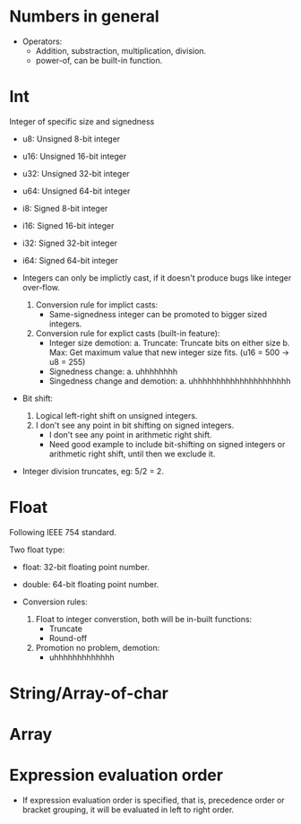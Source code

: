 # Numbers in general

- Operators:
	- Addition, substraction, multiplication, division.
	- power-of, can be built-in function.

# Int

Integer of specific size and signedness
- u8: Unsigned 8-bit integer
- u16: Unsigned 16-bit integer
- u32: Unsigned 32-bit integer
- u64: Unsigned 64-bit integer

- i8: Signed 8-bit integer
- i16: Signed 16-bit integer
- i32: Signed 32-bit integer
- i64: Signed 64-bit integer

- Integers can only be implictly cast, if it doesn't produce bugs like integer over-flow.
	1. Conversion rule for implict casts:
		- Same-signedness integer can be promoted to bigger sized integers.
	2. Conversion rule for explict casts (built-in feature):
		- Integer size demotion:
			a. Truncate: Truncate bits on either size
			b. Max: Get maximum value that new integer size fits. (u16 = 500 -> u8 = 255)
		- Signedness change:
			a. uhhhhhhhh
		- Singedness change and demotion:
			a. uhhhhhhhhhhhhhhhhhhhhh
			
- Bit shift:
	1. Logical left-right shift on unsigned integers.
	2. I don't see any point in bit shifting on signed integers.
		- I don't see any point in arithmetic right shift.
		- Need good example to include bit-shifting on signed integers or arithmetic right shift, until then we exclude it.
		
- Integer division truncates, eg: 5/2 = 2.

# Float

Following IEEE 754 standard.

Two float type:
- float: 32-bit floating point number.
- double: 64-bit floating point number.

- Conversion rules:
	1. Float to integer converstion, both will be in-built functions:
		- Truncate
		- Round-off
	2. Promotion no problem, demotion:
		- uhhhhhhhhhhhhh

# String/Array-of-char

# Array

# Expression evaluation order

- If expression evaluation order is specified, that is, precedence order or bracket grouping, it will be evaluated in left to right order.